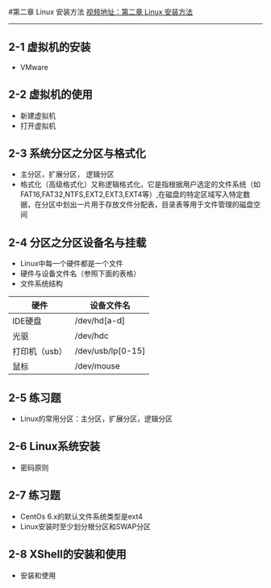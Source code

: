 #第二章 Linux 安装方法
[视频地址：第二章 Linux 安装方法](http://www.imooc.com/video/3241)

---
## 2-1 虚拟机的安装
- VMware

## 2-2 虚拟机的使用
- 新建虚拟机
- 打开虚拟机

## 2-3 系统分区之分区与格式化
- 主分区，扩展分区， 逻辑分区
- 格式化（高级格式化）又称逻辑格式化，它是指根据用户选定的文件系统（如FAT16,FAT32,NTFS,EXT2,EXT3,EXT4等）,在磁盘的特定区域写入特定数据，在分区中划出一片用于存放文件分配表，目录表等用于文件管理的磁盘空间

## 2-4 分区之分区设备名与挂载
- Linux中每一个硬件都是一个文件
- 硬件与设备文件名（参照下面的表格）
- 文件系统结构

|  硬件 | 设备文件名  |
| ------------ | ------------ |
| IDE硬盘  |  /dev/hd[a-d] |
| 光驱  |  /dev/hdc |
|  打印机（usb） | /dev/usb/lp[0-15]  |
| 鼠标  |  /dev/mouse |


## 2-5 练习题
- Linux的常用分区：主分区，扩展分区，逻辑分区

## 2-6 Linux系统安装
- 密码原则

## 2-7 练习题
- CentOs 6.x的默认文件系统类型是ext4
- Linux安装时至少划分根分区和SWAP分区

## 2-8 XShell的安装和使用
- 安装和使用


